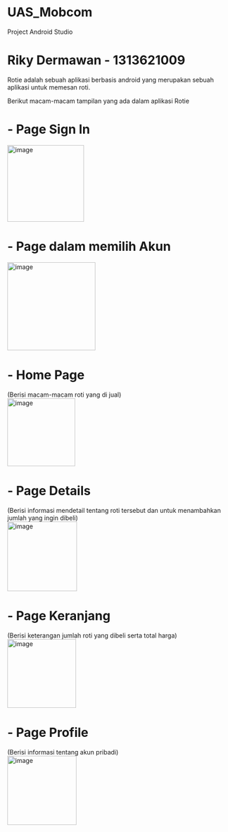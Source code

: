 # UAS_Mobcom
Project Android Studio

# Riky Dermawan - 1313621009

Rotie adalah sebuah aplikasi berbasis android yang merupakan sebuah aplikasi untuk memesan roti.

Berikut macam-macam tampilan yang ada dalam aplikasi Rotie

# - Page Sign In
  <img width="174" alt="image" src="https://github.com/rikyd17/UAS_Mobcom/assets/114652908/31714513-5ad0-4b7c-a86e-764eff7cf0b6">

# - Page dalam memilih Akun
  <img width="200" alt="image" src="https://github.com/rikyd17/UAS_Mobcom/assets/114652908/f9dcb8bc-5c5e-439e-9588-897d2b6f032e">

# - Home Page 
  (Berisi macam-macam roti yang di jual) <br />
  <img width="154" alt="image" src="https://github.com/rikyd17/UAS_Mobcom/assets/114652908/bc07501f-6b65-44c7-b69b-03b98258571a">

# - Page Details 
  (Berisi informasi mendetail tentang roti tersebut dan untuk menambahkan jumlah yang ingin dibeli) <br />
  <img width="158" alt="image" src="https://github.com/rikyd17/UAS_Mobcom/assets/114652908/469f54fa-1ed7-4d6f-8a58-5af87387317f">

# - Page Keranjang 
  (Berisi keterangan jumlah roti yang dibeli serta total harga) <br />
  <img width="156" alt="image" src="https://github.com/rikyd17/UAS_Mobcom/assets/114652908/aabcfdf1-7d82-4a50-a840-b8eec37ae217">

# - Page Profile 
  (Berisi informasi tentang akun pribadi) <br />
  <img width="157" alt="image" src="https://github.com/rikyd17/UAS_Mobcom/assets/114652908/870d20cc-656f-4b2d-9624-a91c834f6e27">









